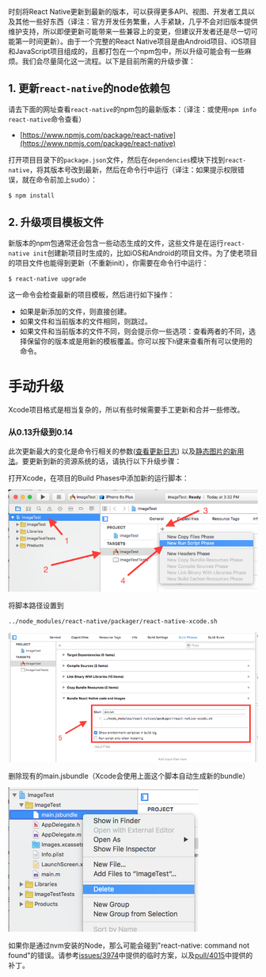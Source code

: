 时刻将React Native更新到最新的版本，可以获得更多API、视图、开发者工具以及其他一些好东西（译注：官方开发任务繁重，人手紧缺，几乎不会对旧版本提供维护支持，所以即便更新可能带来一些兼容上的变更，但建议开发者还是尽一切可能第一时间更新）。由于一个完整的React Native项目是由Android项目、iOS项目和JavaScript项目组成的，且都打包在一个npm包中，所以升级可能会有一些麻烦。我们会尽量简化这一流程。以下是目前所需的升级步骤：

## 1. 更新`react-native`的node依赖包

请去下面的网址查看`react-native`的npm包的最新版本：（译注：或使用`npm info react-native`命令查看）

* [https://www.npmjs.com/package/react-native](https://www.npmjs.com/package/react-native)

打开项目目录下的`package.json`文件，然后在`dependencies`模块下找到`react-native`，将其版本号改到最新，然后在命令行中运行（译注：如果提示权限错误，就在命令前加上sudo）： 

```sh
$ npm install
```

## 2. 升级项目模板文件

新版本的npm包通常还会包含一些动态生成的文件，这些文件是在运行`react-native init`创建新项目时生成的，比如iOS和Android的项目文件。为了使老项目的项目文件也能得到更新（不重新init），你需要在命令行中运行：

```sh
$ react-native upgrade
```

这一命令会检查最新的项目模板，然后进行如下操作：

* 如果是新添加的文件，则直接创建。
* 如果文件和当前版本的文件相同，则跳过。
* 如果文件和当前版本的文件不同，则会提示你一些选项：查看两者的不同，选择保留你的版本或是用新的模板覆盖。你可以按下`h`键来查看所有可以使用的命令。


# 手动升级

Xcode项目格式是相当复杂的，所以有些时候需要手工更新和合并一些修改。

### 从0.13升级到0.14

此次更新最大的变化是命令行相关的参数([查看更新日志](https://github.com/facebook/react-native/releases/tag/v0.14.0-rc)) 以及[静态图片的新用法](images.html)。要更新到新的资源系统的话，请执行以下升级步骤：

打开Xcode，在项目的Build Phases中添加新的运行脚本：

![](../img/Upgrading1.png)

将脚本路径设置到
```sh
../node_modules/react-native/packager/react-native-xcode.sh
```

![](../img/Upgrading2.png)

删除现有的main.jsbundle（Xcode会使用上面这个脚本自动生成新的bundle）

![](../img/Upgrading3.png)

如果你是通过nvm安装的Node，那么可能会碰到"react-native: command not found"的错误。请参考[issues/3974](https://github.com/facebook/react-native/issues/3974)中提供的临时方案，以及[pull/4015](https://github.com/facebook/react-native/pull/4015)中提供的补丁。
